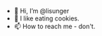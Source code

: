 - 👋 Hi, I’m @lisunger
- 🍪 I like eating cookies.
- 📫 How to reach me - don't.

<!---
lisunger/lisunger is a ✨ special ✨ repository because its `README.md` (this file) appears on your GitHub profile.
You can click the Preview link to take a look at your changes.
--->
